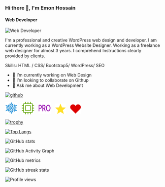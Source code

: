### Hi there 👋, I'm Emon Hossain
#### Web Developer
![Web Developer](https://pbs.twimg.com/profile_banners/1209461449644544000/1602926217/600x200)

 I'm a professional and creative WordPress web design and developer. I am currently working as a WordPress Website Designer. Working as a freelance web designer for almost 3 years. I comprehend Instructions clearly provided by clients.

Skills: HTML / CSS/ Bootstrap5/ WordPress/ SEO

- 🔭 I’m currently working on Web Design 
- 👯 I’m looking to collaborate on Githup 
- 💬 Ask me about Web Development 


[<img src='https://cdn.jsdelivr.net/npm/simple-icons@3.0.1/icons/github.svg' alt='github' height='40'>](https://github.com/Emon009)  

<a href='https://archiveprogram.github.com/'><img src='https://raw.githubusercontent.com/acervenky/animated-github-badges/master/assets/acbadge.gif' width='40' height='40'></a> <a href='https://docs.github.com/en/developers'><img src='https://raw.githubusercontent.com/acervenky/animated-github-badges/master/assets/devbadge.gif' width='40' height='40'></a> <a href='https://github.com/pricing'><img src='https://raw.githubusercontent.com/acervenky/animated-github-badges/master/assets/pro.gif' width='40' height='40'></a> <a href='https://stars.github.com/'><img src='https://raw.githubusercontent.com/acervenky/animated-github-badges/master/assets/starbadge.gif' width='35' height='35'></a> <a href='https://docs.github.com/en/github/supporting-the-open-source-community-with-github-sponsors'><img src='https://raw.githubusercontent.com/acervenky/animated-github-badges/master/assets/sponsorbadge.gif' width='35' height='35'></a> 

[![trophy](https://github-profile-trophy.vercel.app/?username=Emon009)](https://github.com/ryo-ma/github-profile-trophy)

[![Top Langs](https://github-readme-stats.vercel.app/api/top-langs/?username=Emon009)](https://github.com/anuraghazra/github-readme-stats)

![GitHub stats](https://github-readme-stats.vercel.app/api?username=Emon009&show_icons=true&count_private=true)  

![GitHub Activity Graph](https://activity-graph.herokuapp.com/graph?username=Emon009)  

![GitHub metrics](https://metrics.lecoq.io/Emon009)  

![GitHub streak stats](https://streak-stats.demolab.com/?user=Emon009)  

![Profile views](https://gpvc.arturio.dev/Emon009)  
